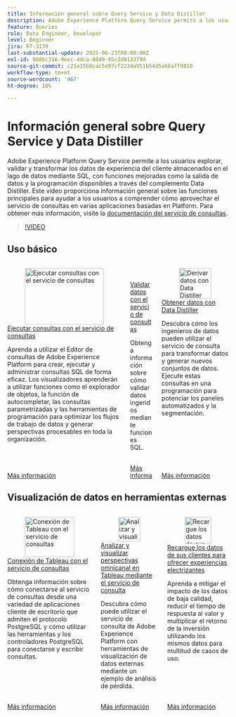 ```yaml
---
title: Información general sobre Query Service y Data Distiller
description: Adobe Experience Platform Query Service permite a los usuarios explorar, validar y transformar los datos de experiencia del cliente almacenados en el lago de datos mediante SQL, con funciones mejoradas como la salida de datos y la programación disponibles a través del complemento Data Distiller. Este vídeo proporciona información general sobre las funciones principales para ayudar a los usuarios a comprender cómo aprovechar el servicio de consultas en varias aplicaciones basadas en Platform.
feature: Queries
role: Data Engineer, Developer
level: Beginner
jira: KT-3139
last-substantial-update: 2025-06-23T00:00:00Z
exl-id: 988bc316-9eec-4dca-8049-95c2d613379d
source-git-commit: c21e15b0cac5e97cf2234a951b54d5a66aff9810
workflow-type: tm+mt
source-wordcount: '467'
ht-degree: 10%

---
```


# Información general sobre Query Service y Data Distiller

Adobe Experience Platform Query Service permite a los usuarios explorar, validar y transformar los datos de experiencia del cliente almacenados en el lago de datos mediante SQL, con funciones mejoradas como la salida de datos y la programación disponibles a través del complemento Data Distiller. Este vídeo proporciona información general sobre las funciones principales para ayudar a los usuarios a comprender cómo aprovechar el servicio de consultas en varias aplicaciones basadas en Platform. Para obtener más información, visite la [documentación del servicio de consultas](https://experienceleague.adobe.com/en/docs/experience-platform/query/home).

>[!VIDEO](https://video.tv.adobe.com/v/29795?learn=on&enablevpops)

## Uso básico

<!-- CARDS
* run-queries.md
* explore-data.md
* prepare-data.md

-->
<!-- START CARDS HTML - DO NOT MODIFY BY HAND -->
<div class="columns">
    <div class="column is-half-tablet is-half-desktop is-one-third-widescreen" aria-label="Run Queries with Query Service">
        <div class="card" style="height: 100%; display: flex; flex-direction: column; height: 100%;">
            <div class="card-image">
                <figure class="image x-is-16by9">
                    <a href="run-queries.md" title="Ejecutar consultas con el servicio de consultas" target="_blank" rel="referrer">
                        <img class="is-bordered-r-small" src="https://video.tv.adobe.com/v/29796?format=jpeg&nocache=1759180596408" alt="Ejecutar consultas con el servicio de consultas"
                             style="width: 100%; aspect-ratio: 16 / 9; object-fit: cover; overflow: hidden; display: block; margin: auto;">
                    </a>
                </figure>
            </div>
            <div class="card-content is-padded-small" style="display: flex; flex-direction: column; flex-grow: 1; justify-content: space-between;">
                <div class="top-card-content">
                    <p class="headline is-size-6 has-text-weight-bold">
                        <a href="run-queries.md" target="_blank" rel="referrer" title="Ejecutar consultas con el servicio de consultas">Ejecutar consultas con el servicio de consultas</a>
                    </p>
                    <p class="is-size-6">Aprenda a utilizar el Editor de consultas de Adobe Experience Platform para crear, ejecutar y administrar consultas SQL de forma eficaz. Los visualizadores aprenderán a utilizar funciones como el explorador de objetos, la función de autocompletar, las consultas parametrizadas y las herramientas de programación para optimizar los flujos de trabajo de datos y generar perspectivas procesables en toda la organización.</p>
                </div>
                <a href="run-queries.md" target="_blank" rel="referrer" class="spectrum-Button spectrum-Button--outline spectrum-Button--primary spectrum-Button--sizeM" style="align-self: flex-start; margin-top: 1rem;">
                    <span class="spectrum-Button-label has-no-wrap has-text-weight-bold">Más información</span>
                </a>
            </div>
        </div>
    </div>
    <div class="column is-half-tablet is-half-desktop is-one-third-widescreen" aria-label="Validate data with Query Service">
        <div class="card" style="height: 100%; display: flex; flex-direction: column; height: 100%;">
            <div class="card-image">
                <figure class="image x-is-16by9">
                    <a href="explore-data.md" title="Validación de datos con el servicio de consultas" target="_blank" rel="referrer">
                        <img class="is-bordered-r-small" src="https://video.tv.adobe.com/v/333415?format=jpeg&nocache=1759180596397" alt="Validación de datos con el servicio de consultas"
                             style="width: 100%; aspect-ratio: 16 / 9; object-fit: cover; overflow: hidden; display: block; margin: auto;">
                    </a>
                </figure>
            </div>
            <div class="card-content is-padded-small" style="display: flex; flex-direction: column; flex-grow: 1; justify-content: space-between;">
                <div class="top-card-content">
                    <p class="headline is-size-6 has-text-weight-bold">
                        <a href="explore-data.md" target="_blank" rel="referrer" title="Validación de datos con el servicio de consultas">Validar datos con el servicio de consultas</a>
                    </p>
                    <p class="is-size-6">Obtenga información sobre cómo validar datos ingeridos mediante funciones SQL.</p>
                </div>
                <a href="explore-data.md" target="_blank" rel="referrer" class="spectrum-Button spectrum-Button--outline spectrum-Button--primary spectrum-Button--sizeM" style="align-self: flex-start; margin-top: 1rem;">
                    <span class="spectrum-Button-label has-no-wrap has-text-weight-bold">Más información</span>
                </a>
            </div>
        </div>
    </div>
    <div class="column is-half-tablet is-half-desktop is-one-third-widescreen" aria-label="Derive data with Data Distiller">
        <div class="card" style="height: 100%; display: flex; flex-direction: column; height: 100%;">
            <div class="card-image">
                <figure class="image x-is-16by9">
                    <a href="prepare-data.md" title="Derivar datos con Data Distiller" target="_blank" rel="referrer">
                        <img class="is-bordered-r-small" src="https://video.tv.adobe.com/v/333699?format=jpeg&nocache=1759180596403" alt="Derivar datos con Data Distiller"
                             style="width: 100%; aspect-ratio: 16 / 9; object-fit: cover; overflow: hidden; display: block; margin: auto;">
                    </a>
                </figure>
            </div>
            <div class="card-content is-padded-small" style="display: flex; flex-direction: column; flex-grow: 1; justify-content: space-between;">
                <div class="top-card-content">
                    <p class="headline is-size-6 has-text-weight-bold">
                        <a href="prepare-data.md" target="_blank" rel="referrer" title="Derivar datos con Data Distiller">Obtener datos con Data Distiller</a>
                    </p>
                    <p class="is-size-6">Descubra cómo los ingenieros de datos pueden utilizar el servicio de consulta para transformar datos y generar nuevos conjuntos de datos. Ejecute estas consultas en una programación para potenciar los paneles automatizados y la segmentación.</p>
                </div>
                <a href="prepare-data.md" target="_blank" rel="referrer" class="spectrum-Button spectrum-Button--outline spectrum-Button--primary spectrum-Button--sizeM" style="align-self: flex-start; margin-top: 1rem;">
                    <span class="spectrum-Button-label has-no-wrap has-text-weight-bold">Más información</span>
                </a>
            </div>
        </div>
    </div>
</div>
<!-- END CARDS HTML - DO NOT MODIFY BY HAND -->


## Visualización de datos en herramientas externas

<!-- CARDS
* psql-client-tableau.md
* analyze-and-visualize.md
* recharge-your-customer-data.md
-->
<!-- START CARDS HTML - DO NOT MODIFY BY HAND -->
<div class="columns">
    <div class="column is-half-tablet is-half-desktop is-one-third-widescreen" aria-label="Connect Tableau to Query Service">
        <div class="card" style="height: 100%; display: flex; flex-direction: column; height: 100%;">
            <div class="card-image">
                <figure class="image x-is-16by9">
                    <a href="psql-client-tableau.md" title="Conexión de Tableau con el servicio de consultas" target="_blank" rel="referrer">
                        <img class="is-bordered-r-small" src="https://video.tv.adobe.com/v/333702?format=jpeg&nocache=1759180596876" alt="Conexión de Tableau con el servicio de consultas"
                             style="width: 100%; aspect-ratio: 16 / 9; object-fit: cover; overflow: hidden; display: block; margin: auto;">
                    </a>
                </figure>
            </div>
            <div class="card-content is-padded-small" style="display: flex; flex-direction: column; flex-grow: 1; justify-content: space-between;">
                <div class="top-card-content">
                    <p class="headline is-size-6 has-text-weight-bold">
                        <a href="psql-client-tableau.md" target="_blank" rel="referrer" title="Conexión de Tableau con el servicio de consultas">Conexión de Tableau con el servicio de consultas</a>
                    </p>
                    <p class="is-size-6">Obtenga información sobre cómo conectarse al servicio de consultas desde una variedad de aplicaciones cliente de escritorio que admiten el protocolo PostgreSQL y cómo utilizar las herramientas y los controladores PostgreSQL para conectarse y escribir consultas.</p>
                </div>
                <a href="psql-client-tableau.md" target="_blank" rel="referrer" class="spectrum-Button spectrum-Button--outline spectrum-Button--primary spectrum-Button--sizeM" style="align-self: flex-start; margin-top: 1rem;">
                    <span class="spectrum-Button-label has-no-wrap has-text-weight-bold">Más información</span>
                </a>
            </div>
        </div>
    </div>
    <div class="column is-half-tablet is-half-desktop is-one-third-widescreen" aria-label="Analyze and visualize omni-channel insights in Tableau using Query Service">
        <div class="card" style="height: 100%; display: flex; flex-direction: column; height: 100%;">
            <div class="card-image">
                <figure class="image x-is-16by9">
                    <a href="analyze-and-visualize.md" title="Analizar y visualizar perspectivas omnicanal en Tableau mediante el servicio de consulta" target="_blank" rel="referrer">
                        <img class="is-bordered-r-small" src="https://video.tv.adobe.com/v/342115?format=jpeg&nocache=1759180596850" alt="Analizar y visualizar perspectivas omnicanal en Tableau mediante el servicio de consulta"
                             style="width: 100%; aspect-ratio: 16 / 9; object-fit: cover; overflow: hidden; display: block; margin: auto;">
                    </a>
                </figure>
            </div>
            <div class="card-content is-padded-small" style="display: flex; flex-direction: column; flex-grow: 1; justify-content: space-between;">
                <div class="top-card-content">
                    <p class="headline is-size-6 has-text-weight-bold">
                        <a href="analyze-and-visualize.md" target="_blank" rel="referrer" title="Analizar y visualizar perspectivas omnicanal en Tableau mediante el servicio de consulta">Analizar y visualizar perspectivas omnicanal en Tableau mediante el servicio de consulta</a>
                    </p>
                    <p class="is-size-6">Descubra cómo puede utilizar el servicio de consulta de Adobe Experience Platform con herramientas de visualización de datos externas mediante un ejemplo de análisis de pérdida.</p>
                </div>
                <a href="analyze-and-visualize.md" target="_blank" rel="referrer" class="spectrum-Button spectrum-Button--outline spectrum-Button--primary spectrum-Button--sizeM" style="align-self: flex-start; margin-top: 1rem;">
                    <span class="spectrum-Button-label has-no-wrap has-text-weight-bold">Más información</span>
                </a>
            </div>
        </div>
    </div>
    <div class="column is-half-tablet is-half-desktop is-one-third-widescreen" aria-label="Recharge your customer data to deliver electrifying experiences">
        <div class="card" style="height: 100%; display: flex; flex-direction: column; height: 100%;">
            <div class="card-image">
                <figure class="image x-is-16by9">
                    <a href="recharge-your-customer-data.md" title="Recargue los datos de sus clientes para ofrecer experiencias electrizantes" target="_blank" rel="referrer">
                        <img class="is-bordered-r-small" src="https://video.tv.adobe.com/v/342533?format=jpeg&nocache=1759180596865" alt="Recargue los datos de sus clientes para ofrecer experiencias electrizantes"
                             style="width: 100%; aspect-ratio: 16 / 9; object-fit: cover; overflow: hidden; display: block; margin: auto;">
                    </a>
                </figure>
            </div>
            <div class="card-content is-padded-small" style="display: flex; flex-direction: column; flex-grow: 1; justify-content: space-between;">
                <div class="top-card-content">
                    <p class="headline is-size-6 has-text-weight-bold">
                        <a href="recharge-your-customer-data.md" target="_blank" rel="referrer" title="Recargue los datos de sus clientes para ofrecer experiencias electrizantes">Recargue los datos de sus clientes para ofrecer experiencias electrizantes</a>
                    </p>
                    <p class="is-size-6">Aprenda a mitigar el impacto de los datos de baja calidad, reducir el tiempo de respuesta al valor y multiplicar el retorno de la inversión utilizando los mismos datos para multitud de casos de uso.</p>
                </div>
                <a href="recharge-your-customer-data.md" target="_blank" rel="referrer" class="spectrum-Button spectrum-Button--outline spectrum-Button--primary spectrum-Button--sizeM" style="align-self: flex-start; margin-top: 1rem;">
                    <span class="spectrum-Button-label has-no-wrap has-text-weight-bold">Más información</span>
                </a>
            </div>
        </div>
    </div>
</div>
<!-- END CARDS HTML - DO NOT MODIFY BY HAND -->
